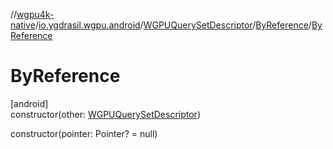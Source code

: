 //[wgpu4k-native](../../../../index.md)/[io.ygdrasil.wgpu.android](../../index.md)/[WGPUQuerySetDescriptor](../index.md)/[ByReference](index.md)/[ByReference](-by-reference.md)

# ByReference

[android]\
constructor(other: [WGPUQuerySetDescriptor](../index.md))

constructor(pointer: Pointer? = null)
